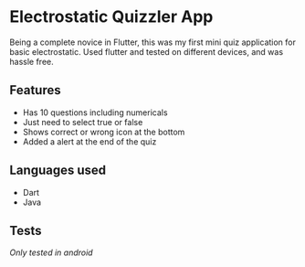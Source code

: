# Electrostatic Quizzler App
Being a complete novice in Flutter, this was my first mini quiz application for basic electrostatic. Used flutter and tested on different devices, and was hassle free. 

## Features
* Has 10 questions including numericals
* Just need to select true or false
* Shows correct or wrong icon at the bottom
* Added a alert at the end of the quiz
## Languages used
* Dart
* Java
## Tests
<em> Only tested in android </em>
